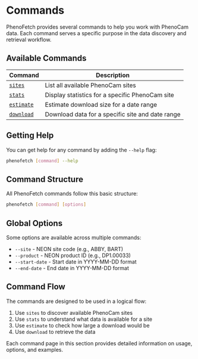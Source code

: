 # Commands

PhenoFetch provides several commands to help you work with PhenoCam data. Each command serves a specific purpose in the data discovery and retrieval workflow.

## Available Commands

| Command | Description |
|---------|-------------|
| [`sites`](sites.md) | List all available PhenoCam sites |
| [`stats`](stats.md) | Display statistics for a specific PhenoCam site |
| [`estimate`](estimate.md) | Estimate download size for a date range |
| [`download`](download.md) | Download data for a specific site and date range |

## Getting Help

You can get help for any command by adding the `--help` flag:

```bash
phenofetch [command] --help
```

## Command Structure

All PhenoFetch commands follow this basic structure:

```bash
phenofetch [command] [options]
```

## Global Options

Some options are available across multiple commands:

- `--site` - NEON site code (e.g., ABBY, BART)
- `--product` - NEON product ID (e.g., DP1.00033)
- `--start-date` - Start date in YYYY-MM-DD format
- `--end-date` - End date in YYYY-MM-DD format

## Command Flow

The commands are designed to be used in a logical flow:

1. Use `sites` to discover available PhenoCam sites
2. Use `stats` to understand what data is available for a site
3. Use `estimate` to check how large a download would be
4. Use `download` to retrieve the data

Each command page in this section provides detailed information on usage, options, and examples.
